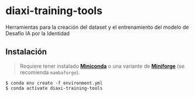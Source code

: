 # diaxi-training-tools

Herramientas para la creación del dataset y el entrenamiento del modelo de Desafío IA por la Identidad

## Instalación

> Requiere tener instalado [**Miniconda**](https://docs.conda.io/en/latest/miniconda.html) o una variante de [**Miniforge**](https://github.com/conda-forge/miniforge/releases/latest) (se recomienda `mambaforge`).

```
$ conda env create -f environment.yml
$ conda activate diaxi-training-tools
```
